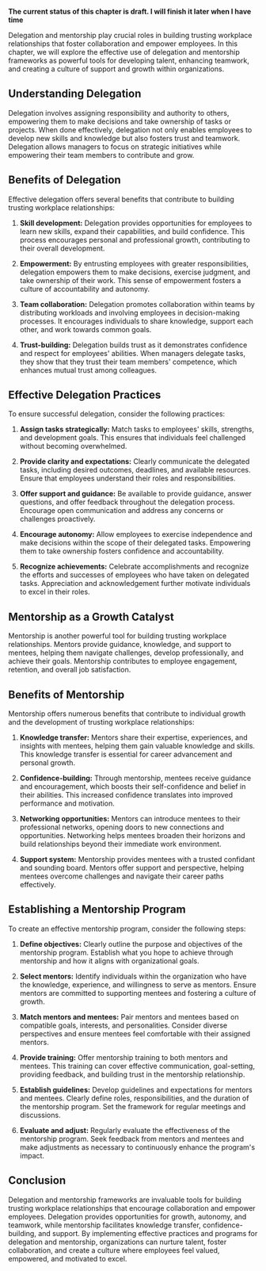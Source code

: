 **The current status of this chapter is draft. I will finish it later when I have time**

Delegation and mentorship play crucial roles in building trusting workplace relationships that foster collaboration and empower employees. In this chapter, we will explore the effective use of delegation and mentorship frameworks as powerful tools for developing talent, enhancing teamwork, and creating a culture of support and growth within organizations.

**Understanding Delegation**
----------------------------

Delegation involves assigning responsibility and authority to others, empowering them to make decisions and take ownership of tasks or projects. When done effectively, delegation not only enables employees to develop new skills and knowledge but also fosters trust and teamwork. Delegation allows managers to focus on strategic initiatives while empowering their team members to contribute and grow.

**Benefits of Delegation**
--------------------------

Effective delegation offers several benefits that contribute to building trusting workplace relationships:

1. **Skill development:** Delegation provides opportunities for employees to learn new skills, expand their capabilities, and build confidence. This process encourages personal and professional growth, contributing to their overall development.

2. **Empowerment:** By entrusting employees with greater responsibilities, delegation empowers them to make decisions, exercise judgment, and take ownership of their work. This sense of empowerment fosters a culture of accountability and autonomy.

3. **Team collaboration:** Delegation promotes collaboration within teams by distributing workloads and involving employees in decision-making processes. It encourages individuals to share knowledge, support each other, and work towards common goals.

4. **Trust-building:** Delegation builds trust as it demonstrates confidence and respect for employees' abilities. When managers delegate tasks, they show that they trust their team members' competence, which enhances mutual trust among colleagues.

**Effective Delegation Practices**
----------------------------------

To ensure successful delegation, consider the following practices:

1. **Assign tasks strategically:** Match tasks to employees' skills, strengths, and development goals. This ensures that individuals feel challenged without becoming overwhelmed.

2. **Provide clarity and expectations:** Clearly communicate the delegated tasks, including desired outcomes, deadlines, and available resources. Ensure that employees understand their roles and responsibilities.

3. **Offer support and guidance:** Be available to provide guidance, answer questions, and offer feedback throughout the delegation process. Encourage open communication and address any concerns or challenges proactively.

4. **Encourage autonomy:** Allow employees to exercise independence and make decisions within the scope of their delegated tasks. Empowering them to take ownership fosters confidence and accountability.

5. **Recognize achievements:** Celebrate accomplishments and recognize the efforts and successes of employees who have taken on delegated tasks. Appreciation and acknowledgement further motivate individuals to excel in their roles.

**Mentorship as a Growth Catalyst**
-----------------------------------

Mentorship is another powerful tool for building trusting workplace relationships. Mentors provide guidance, knowledge, and support to mentees, helping them navigate challenges, develop professionally, and achieve their goals. Mentorship contributes to employee engagement, retention, and overall job satisfaction.

**Benefits of Mentorship**
--------------------------

Mentorship offers numerous benefits that contribute to individual growth and the development of trusting workplace relationships:

1. **Knowledge transfer:** Mentors share their expertise, experiences, and insights with mentees, helping them gain valuable knowledge and skills. This knowledge transfer is essential for career advancement and personal growth.

2. **Confidence-building:** Through mentorship, mentees receive guidance and encouragement, which boosts their self-confidence and belief in their abilities. This increased confidence translates into improved performance and motivation.

3. **Networking opportunities:** Mentors can introduce mentees to their professional networks, opening doors to new connections and opportunities. Networking helps mentees broaden their horizons and build relationships beyond their immediate work environment.

4. **Support system:** Mentorship provides mentees with a trusted confidant and sounding board. Mentors offer support and perspective, helping mentees overcome challenges and navigate their career paths effectively.

**Establishing a Mentorship Program**
-------------------------------------

To create an effective mentorship program, consider the following steps:

1. **Define objectives:** Clearly outline the purpose and objectives of the mentorship program. Establish what you hope to achieve through mentorship and how it aligns with organizational goals.

2. **Select mentors:** Identify individuals within the organization who have the knowledge, experience, and willingness to serve as mentors. Ensure mentors are committed to supporting mentees and fostering a culture of growth.

3. **Match mentors and mentees:** Pair mentors and mentees based on compatible goals, interests, and personalities. Consider diverse perspectives and ensure mentees feel comfortable with their assigned mentors.

4. **Provide training:** Offer mentorship training to both mentors and mentees. This training can cover effective communication, goal-setting, providing feedback, and building trust in the mentorship relationship.

5. **Establish guidelines:** Develop guidelines and expectations for mentors and mentees. Clearly define roles, responsibilities, and the duration of the mentorship program. Set the framework for regular meetings and discussions.

6. **Evaluate and adjust:** Regularly evaluate the effectiveness of the mentorship program. Seek feedback from mentors and mentees and make adjustments as necessary to continuously enhance the program's impact.

**Conclusion**
--------------

Delegation and mentorship frameworks are invaluable tools for building trusting workplace relationships that encourage collaboration and empower employees. Delegation provides opportunities for growth, autonomy, and teamwork, while mentorship facilitates knowledge transfer, confidence-building, and support. By implementing effective practices and programs for delegation and mentorship, organizations can nurture talent, foster collaboration, and create a culture where employees feel valued, empowered, and motivated to excel.
